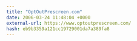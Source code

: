 ```yaml
---
title: "OptOutPrescreen.com"
date: 2006-03-24 11:48:04 +0000
external-url: https://www.optoutprescreen.com/
hash: eb9b3359a121cc19729001da7a389fa8
---
```



